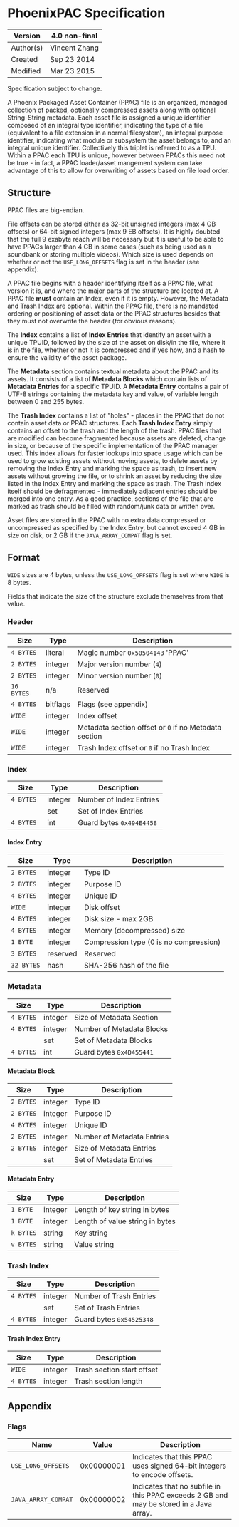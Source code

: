 PhoenixPAC Specification
=================

| Version   | 4.0 non-final |
|-----------|---------------|
| Author(s) | Vincent Zhang |
| Created   | Sep 23 2014   |
| Modified  | Mar 23 2015   |

Specification subject to change.

A Phoenix Packaged Asset Container (PPAC) file is an organized, managed collection of packed, optionally compressed
assets along with optional String-String metadata. Each asset file is assigned a unique identifier composed of an
integral type identifier, indicating the type of a file (equivalent to a file extension in a normal filesystem), an
integral purpose identifier, indicating what module or subsystem the asset belongs to, and an integral unique
identifier. Collectively this triplet is referred to as a TPU. Within a PPAC each TPU is unique, however between PPACs
this need not be true - in fact, a PPAC loader/asset mangement system can take advantage of this to allow for
overwriting of assets based on file load order.

## Structure

PPAC files are big-endian.

File offsets can be stored either as 32-bit unsigned integers (max 4 GB offsets) or 64-bit signed integers (max
9 EB offsets). It is highly doubted that the full 9 exabyte reach will be necessary but it is useful to be able
to have PPACs larger than 4 GB in some cases (such as being used as a soundbank or storing multiple videos).
Which size is used depends on whether or not the `USE_LONG_OFFSETS` flag is set in the header (see appendix).

A PPAC file begins with a header identifying itself as a PPAC file, what version it is, and where the major parts
of the structure are located at. A PPAC file **must** contain an Index, even if it is empty. However, the Metadata and
Trash Index are optional. Within the PPAC file, there is no mandated ordering or positioning of asset data or the PPAC
structures besides that they must not overwrite the header (for obvious reasons).

The **Index** contains a list of **Index Entries** that identify an asset with a unique TPUID, followed by the size of
the asset on disk/in the file, where it is in the file, whether or not it is compressed and if yes how, and a hash to
ensure the validity of the asset package.

The **Metadata** section contains textual metadata about the PPAC and its assets. It consists of a list of **Metadata
Blocks** which contain lists of **Metadata Entries** for a specific TPUID. A **Metadata Entry** contains a pair of
UTF-8 strings containing the metadata key and value, of variable length between 0 and 255 bytes.

The **Trash Index** contains a list of "holes" - places in the PPAC that do not contain asset data or PPAC structures.
Each **Trash Index Entry** simply contains an offset to the trash and the length of the trash.
PPAC files that are modified can become fragmented because assets are deleted, change in size, or because of the
specific implementation of the PPAC manager used. This index allows for faster lookups into space usage which can be
used to grow existing assets without moving assets, to delete assets by removing the Index Entry and marking the space
as trash, to insert new assets without growing the file, or to shrink an asset by reducing the size listed in the
Index Entry and marking the space as trash. The Trash Index itself should be defragmented - immediately adjacent
entries should be merged into one entry. As a good practice, sections of the file that are marked as trash should be
filled with random/junk data or written over.

Asset files are stored in the PPAC with no extra data compressed or uncompressed as specified by the Index Entry, but
cannot exceed 4 GB in size on disk, or 2 GB if the `JAVA_ARRAY_COMPAT` flag is set.

## Format

`WIDE` sizes are 4 bytes, unless the `USE_LONG_OFFSETS` flag is set where `WIDE` is 8 bytes.

Fields that indicate the size of the structure exclude themselves from that value.

### Header

| Size       | Type     | Description |
|------------|----------|-------------|
| `4 BYTES`  | literal  | Magic number `0x50504143` 'PPAC' |
| `2 BYTES`  | integer  | Major version number (`4`) |
| `2 BYTES`  | integer  | Minor version number (`0`) |
| `16 BYTES` | n/a      | Reserved |
| `4 BYTES`  | bitflags | Flags (see appendix) |
| `WIDE`     | integer  | Index offset |
| `WIDE`     | integer  | Metadata section offset or `0` if no Metadata section |
| `WIDE`     | integer  | Trash Index offset or `0` if no Trash Index |


### Index

| Size       | Type     | Description |
|------------|----------|-------------|
| `4 BYTES ` | integer  | Number of Index Entries |
|            | set      | Set of Index Entries |
| `4 BYTES`  | int      | Guard bytes `0x494E4458` |

#### Index Entry

| Size       | Type     | Description |
|------------|----------|-------------|
| `2 BYTES`  | integer  | Type ID |
| `2 BYTES`  | integer  | Purpose ID |
| `4 BYTES`  | integer  | Unique ID |
| `WIDE`     | integer  | Disk offset |
| `4 BYTES`  | integer  | Disk size - max 2GB|
| `4 BYTES`  | integer  | Memory (decompressed) size |
| `1 BYTE`   | integer  | Compression type (0 is no compression) |
| `3 BYTES`  | reserved | Reserved |
| `32 BYTES` | hash     | SHA-256 hash of the file |

### Metadata

| Size       | Type     | Description |
|------------|----------|-------------|
| `4 BYTES`  | integer  | Size of Metadata Section |
| `4 BYTES`  | integer  | Number of Metadata Blocks |
|            | set      | Set of Metadata Blocks |
| `4 BYTES`  | int      | Guard bytes `0x4D455441` |

#### Metadata Block

| Size       | Type     | Description |
|------------|----------|-------------|
| `2 BYTES`  | integer  | Type ID |
| `2 BYTES`  | integer  | Purpose ID |
| `4 BYTES`  | integer  | Unique ID |
| `2 BYTES`  | integer  | Number of Metadata Entries |
| `2 BYTES`  | integer  | Size of Metadata Entries |
|            | set      | Set of Metadata Entries |

#### Metadata Entry

| Size       | Type     | Description |
|------------|----------|-------------|
| `1 BYTE`   | integer  | Length of key string in bytes |
| `1 BYTE`   | integer  | Length of value string in bytes |
| `k BYTES`  | string   | Key string |
| `v BYTES`  | string   | Value string |

### Trash Index

| Size       | Type     | Description |
|------------|----------|-------------|
| `4 BYTES`  | integer  | Number of Trash Entries |
|            | set      | Set of Trash Entries |
| `4 BYTES`  | integer  | Guard bytes `0x54525348` |

#### Trash Index Entry

| Size       | Type     | Description |
|------------|----------|-------------|
| `WIDE`     | integer  | Trash section start offset |
| `4 BYTES`  | integer  | Trash section length |


## Appendix

### Flags

| Name               | Value      | Description |
|--------------------|------------|-------------|
| `USE_LONG_OFFSETS` | 0x00000001 | Indicates that this PPAC uses signed 64-bit integers to encode offsets. |
| `JAVA_ARRAY_COMPAT` | 0x00000002 | Indicates that no subfile in this PPAC exceeds 2 GB and may be stored in a Java array. |
